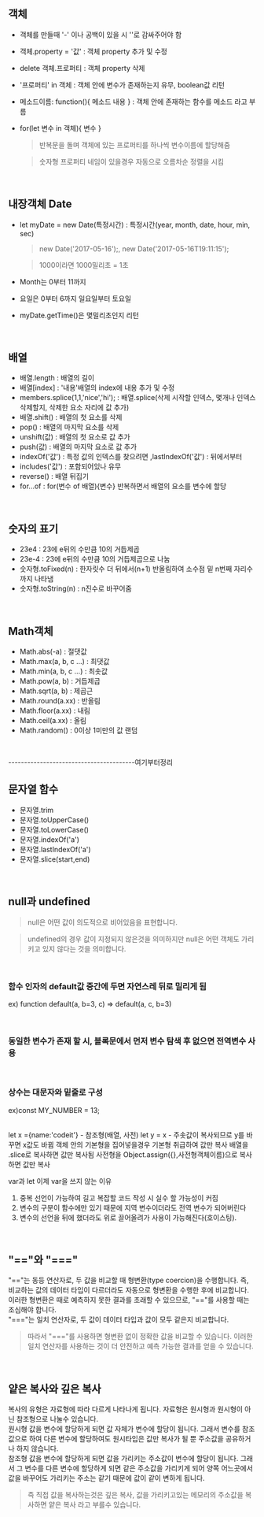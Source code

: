 ## 객체
- 객체를 만들때 '-' 이나 공백이 있을 시 ''로 감싸주어야 함
- 객체.property = '값' : 객체 property 추가 및 수정
- delete 객체.프로퍼티 : 객체 property 삭제   
- '프로퍼티' in 객체 : 객체 안에 변수가 존재하는지 유무, boolean값 리턴   
- 메소드이름: function(){ 메소드 내용 } : 객체 안에 존재하는 함수를 메소드 라고 부름
- for(let 변수 in 객체){ 변수 }
  > 반복문을 돌며 객체에 있는 프로퍼티를 하나씩 변수이름에 할당해줌
   
  > 숫자형 프로퍼티 네임이 있을경우 자동으로 오름차순 정렬을 시킴 
<br>

## 내장객체 Date
- let myDate = new Date(특정시간) : 특정시간(year, month, date, hour, min, sec)
  > new Date('2017-05-16');, new Date('2017-05-16T19:11:15');
  
  > 1000이라면 1000밀리초 = 1초   
- Month는 0부터 11까지    
- 요일은 0부터 6까지 일요일부터 토요일       
- myDate.getTime()은 몇밀리초인지 리턴   
<br>

## 배열
- 배열.length : 배열의 길이
- 배열[index] : '내용'배열의 index에 내용 추가 및 수정   
-  members.splice(1,1,'nice','hi'); : 배열.splice(삭제 시작할 인덱스, 몇개나 인덱스 삭제할지, 삭제한 요소 자리에 값 추가)    
- 배열.shift() : 배열의 첫 요소를 삭제 
- pop() : 배열의 마지막 요소를 삭제   
- unshift(값) : 배열의 첫 요소로 값 추가
- push(값) : 배열의 마지막 요소로 값 추가    
- indexOf('값') : 특정 값의 인덱스를 찾으려면 ,lastIndexOf('값') : 뒤에서부터      
- includes('값') : 포함되어있나 유무     
- reverse() : 배열 뒤집기   
- for...of : for(변수 of 배열){변수} 반복하면서 배열의 요소를 변수에 할당  
<br>

## 숫자의 표기
- 23e4 : 23에 e뒤의 수만큼 10의 거듭제곱
- 23e-4 : 23에 e뒤의 수만큼 10의 거듭제곱으로 나눔
- 숫자형.toFixed(n) : 한자릿수 더 뒤에서(n+1) 반올림하여 소수점 밑 n번째 자리수까지 나타냄
- 숫자형.toString(n) : n진수로 바꾸어줌
<br>

## Math객체
- Math.abs(-a) : 절댓값
- Math.max(a, b, c ...) : 최댓값
- Math.min(a, b, c ...) : 최솟값
- Math.pow(a, b) : 거듭제곱
- Math.sqrt(a, b) : 제곱근
- Math.round(a.xx) : 반올림
- Math.floor(a.xx) : 내림
- Math.ceil(a.xx) : 올림
- Math.random() : 0이상 1미만의 값 랜덤
<br>

----------------------------------------여기부터정리
## 문자열 함수
- 문자열.trim 
- 문자열.toUpperCase()
- 문자열.toLowerCase()
- 문자열.indexOf('a')
- 문자열.lastIndexOf('a')
- 문자열.slice(start,end)
<br>

## null과 undefined
> null은 어떤 값이 의도적으로 비어있음을 표현합니다.

> undefined의 경우 값이 지정되지 않은것을 의미하지만 null은 어떤 객체도 가리키고 있지 않다는 것을 의미합니다.
<br>

### 함수 인자의 default값 중간에 두면 자연스레 뒤로 밀리게 됨
ex) function default(a, b=3, c) => default(a, c, b=3)

<br>

### 동일한 변수가 존재 할 시, 블록문에서 먼저 변수 탐색 후 없으면 전역변수 사용 
<br>

### 상수는 대문자와 밑줄로 구성   
ex)const MY_NUMBER = 13;   
<br>





let x ={name:'codeit'} - 참조형(배열, 사전)
let y = x - 주솟값이 복사되므로 y를 바꾸면 x값도 바뀜
객체 안의 기본형을 집어넣을경우 기본형 취급하여 값만 복사
배열을 .slice로 복사하면 값만 복사됨
사전형을 Object.assign({},사전형객체이름)으로 복사하면 값만 복사
<br>

var과 let
이제 var을 쓰지 않는 이유
1. 중복 선언이 가능하여 길고 복잡할 코드 작성 시 실수 할 가능성이 커짐
2. 변수의 구분이 함수에만 있기 때문에 지역 변수이더라도 전역 변수가 되어버린다
3. 변수의 선언을 뒤에 했더라도 위로 끌어올려가 사용이 가능해진다(호이스팅).
<br>

## "=="와 "==="   
"=="는 동등 연산자로, 두 값을 비교할 때 형변환(type coercion)을 수행합니다. 즉, 비교하는 값의 데이터 타입이 다르더라도 자동으로 형변환을 수행한 후에 비교합니다. 이러한 형변환은 때로 예측하지 못한 결과를 초래할 수 있으므로, "=="를 사용할 때는 조심해야 합니다.    
"==="는 일치 연산자로, 두 값이 데이터 타입과 값이 모두 같은지 비교합니다.    
> 따라서 "==="를 사용하면 형변환 없이 정확한 값을 비교할 수 있습니다. 이러한 일치 연산자를 사용하는 것이 더 안전하고 예측 가능한 결과를 얻을 수 있습니다.
<br>

## 얕은 복사와 깊은 복사    
복사의 유형은 자료형에 따라 다르게 나타나게 됩니다. 자료형은 원시형과 원시형이 아닌 참조형으로 나눌수 있습니다.    
원시형 값을 변수에 할당하게 되면 값 자체가 변수에 할당이 됩니다. 그래서 변수를 참조값으로 하여 다른 변수에 할당하여도 원시타입은 값만 복사가 될 뿐 주소값을 공유하거나 하지 않습니다.   
참조형 값을 변수에 할당하게 되면 값을 가리키는 주소값이 변수에 할당이 됩니다. 그래서 그 변수를 다른 변수에 할당하게 되면 같은 주소값을 가리키게 되어 양쪽 어느곳에서 값을 바꾸어도 가리키는 주소는 같기 때문에 값이 같이 변하게 됩니다.   
> 즉 직접 값을 복사하는것은 깊은 복사, 값을 가리키고있는 메모리의 주소값을 복사하면 얕은 복사 라고 부를수 있습니다.   
<br>

